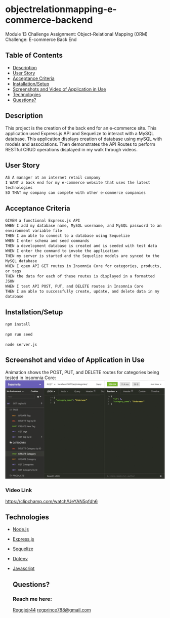 # objectrelationmapping-e-commerce-backend
Module 13 Challenge Assignment: Object-Relational Mapping (ORM) Challenge: E-commerce Back End


## Table of Contents
  * [Description](#description)
  * [User Story](#user-story)
  * [Acceptance Criteria](#user-story)
  * [Installation/Setup](#installation/setup)
  * [Screenshots and Video of Application in Use](#screenshots-and-video)
  * [Technologies](#technologies)
  * [Questions?](#questions)


## Description
This project is the creation of the back end for an e-commerce site. This application used Express.js API and Sequelize to interact with a MySQL database. This application displays creation of database using mySQL with models and associations. Then demonstrates the API Routes to perform RESTful CRUD operations displayed in my walk through videos.


## User Story
    AS A manager at an internet retail company
    I WANT a back end for my e-commerce website that uses the latest technologies
    SO THAT my company can compete with other e-commerce companies


## Acceptance Criteria 
    GIVEN a functional Express.js API
    WHEN I add my database name, MySQL username, and MySQL password to an environment variable file
    THEN I am able to connect to a database using Sequelize
    WHEN I enter schema and seed commands
    THEN a development database is created and is seeded with test data
    WHEN I enter the command to invoke the application
    THEN my server is started and the Sequelize models are synced to the MySQL database
    WHEN I open API GET routes in Insomnia Core for categories, products, or tags
    THEN the data for each of these routes is displayed in a formatted JSON
    WHEN I test API POST, PUT, and DELETE routes in Insomnia Core
    THEN I am able to successfully create, update, and delete data in my database


## Installation/Setup
```
npm install

npm run seed

node server.js
```


## Screenshot and video of Application in Use

Animation shows the POST, PUT, and DELETE routes for categories being tested in Insomnia Core:
![image](./Assets/13-orm-homework-demo-03.gif)

### Video Link

https://clipchamp.com/watch/UeYAN5pfdh6


## Technologies
* [Node.js](https://nodejs.org/en/)
* [Express.js](https://expressjs.com)
* [Sequelize](https://sequelize.org)
* [Dotenv](https://www.npmjs.com/package/dotenv)
* [Javascript](https://developer.mozilla.org/en-US/docs/Web/JavaScript)

  ## Questions?
  ### Reach me here: 
   [Reggiejr44](https://github.com/Reggiejr44) 
  regprince788@gmail.com